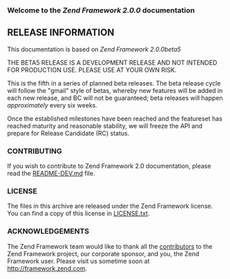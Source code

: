 ### Welcome to the *Zend Framework 2.0.0* documentation

## RELEASE INFORMATION

This documentation is based on *Zend Framework 2.0.0beta5*

THE BETA5 RELEASE IS A DEVELOPMENT RELEASE AND NOT INTENDED FOR PRODUCTION USE.
PLEASE USE AT YOUR OWN RISK.

This is the fifth in a series of planned beta releases. The beta release
cycle will follow the "gmail" style of betas, whereby new features will
be added in each new release, and BC will not be guaranteed; beta
releases will happen _approximately_ every six weeks. 

Once the established milestones have been reached and the featureset has reached
maturity and reasonable stability, we will freeze the API and prepare for
Release Candidate (RC) status. 

### CONTRIBUTING

If you wish to contribute to Zend Framework 2.0 documentation, please read the
[README-DEV.md](README-DEV.md) file.


### LICENSE

The files in this archive are released under the Zend Framework license.
You can find a copy of this license in [LICENSE.txt](LICENSE.txt).

### ACKNOWLEDGEMENTS

The Zend Framework team would like to thank all the [contributors](https://github.com/zendframework/zf2/contributors) to the Zend
Framework project, our corporate sponsor, and you, the Zend Framework user.
Please visit us sometime soon at http://framework.zend.com.
